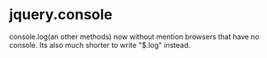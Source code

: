 # jquery.console
console.log(an other methods) now without mention browsers that have no console. Its also much shorter to write "$.log" instead.
